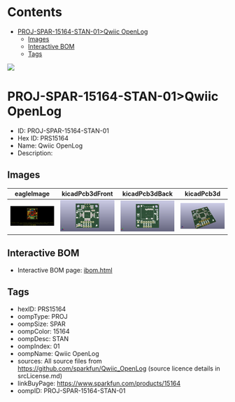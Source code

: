 



Contents
========

* [PROJ-SPAR-15164-STAN-01>Qwiic OpenLog](#proj-spar-15164-stan-01qwiic-openlog)
	* [Images](#images)
	* [Interactive BOM](#interactive-bom)
	* [Tags](#tags)
  
![][im]
# PROJ-SPAR-15164-STAN-01>Qwiic OpenLog

- ID: PROJ-SPAR-15164-STAN-01
- Hex ID: PRS15164
- Name: Qwiic OpenLog
- Description: 

## Images
  
  

|eagleImage|kicadPcb3dFront|kicadPcb3dBack|kicadPcb3d|
| :---: | :---: | :---: | :---: |
|[![eagleImage](eagleImage_140.png)](eagleImage_.png)|[![kicadPcb3dFront](kicadPcb3dFront_140.png)](kicadPcb3dFront_.png)|[![kicadPcb3dBack](kicadPcb3dBack_140.png)](kicadPcb3dBack_.png)|[![kicadPcb3d](kicadPcb3d_140.png)](kicadPcb3d_.png)|

## Interactive BOM

- Interactive BOM page: [ibom.html](kicad/bom/ibom.html)

## Tags

- hexID: PRS15164
- oompType: PROJ
- oompSize: SPAR
- oompColor: 15164
- oompDesc: STAN
- oompIndex: 01
- oompName: Qwiic OpenLog
- sources: All source files from https://github.com/sparkfun/Qwiic_OpenLog (source licence details in srcLicense.md)
- linkBuyPage: https://www.sparkfun.com/products/15164
- oompID: PROJ-SPAR-15164-STAN-01



[im]: kicadPcb3d_450.png

